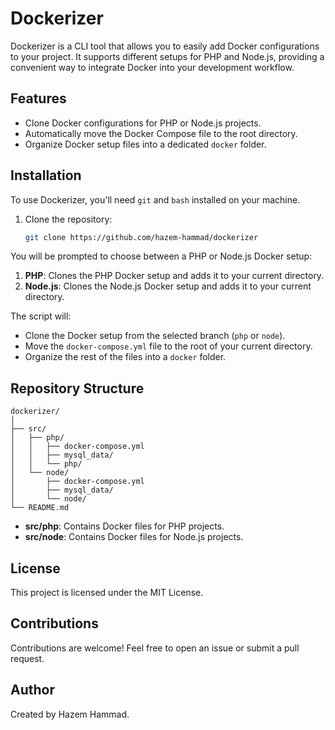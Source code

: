 # Dockerizer

Dockerizer is a CLI tool that allows you to easily add Docker configurations to your project. It supports different setups for PHP and Node.js, providing a convenient way to integrate Docker into your development workflow.

## Features
- Clone Docker configurations for PHP or Node.js projects.
- Automatically move the Docker Compose file to the root directory.
- Organize Docker setup files into a dedicated `docker` folder.

## Installation
To use Dockerizer, you'll need `git` and `bash` installed on your machine.

1. Clone the repository:

   ```bash
   git clone https://github.com/hazem-hammad/dockerizer
   ```

You will be prompted to choose between a PHP or Node.js Docker setup:

1. **PHP**: Clones the PHP Docker setup and adds it to your current directory.
2. **Node.js**: Clones the Node.js Docker setup and adds it to your current directory.

The script will:
- Clone the Docker setup from the selected branch (`php` or `node`).
- Move the `docker-compose.yml` file to the root of your current directory.
- Organize the rest of the files into a `docker` folder.

## Repository Structure
```
dockerizer/
│
├── src/
│   ├── php/
│   │   ├── docker-compose.yml
│   │   ├── mysql_data/
│   │   └── php/
│   └── node/
│       ├── docker-compose.yml
│       ├── mysql_data/
│       └── node/
└── README.md
```

- **src/php**: Contains Docker files for PHP projects.
- **src/node**: Contains Docker files for Node.js projects.

## License
This project is licensed under the MIT License.

## Contributions
Contributions are welcome! Feel free to open an issue or submit a pull request.

## Author
Created by Hazem Hammad.
